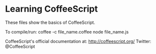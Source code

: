 Learning CoffeeScript
=====================

These files show the basics of CoffeeScript.

To compile/run:
coffee -c file_name.coffee
node file_name.js

CoffeeScript's official documentation at: http://coffeescript.org/
Twitter: @CoffeeScript
